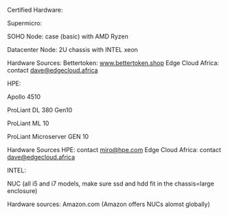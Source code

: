 
Certified Hardware:

Supermicro:

SOHO Node: case (basic) with AMD Ryzen

Datacenter Node:  2U chassis with INTEL xeon

Hardware Sources:
Bettertoken: www.bettertoken.shop
Edge Cloud Africa: contact dave@edgecloud.africa


HPE:

Apollo 4510

ProLiant DL 380 Gen10

ProLiant ML 10

ProLiant Microserver GEN 10

Hardware Sources
HPE: contact miro@hpe.com
Edge Cloud Africa: contact dave@edgecloud.africa

INTEL:

NUC (all i5 and i7 models, make sure ssd and hdd fit in the chassis=large enclosure)

Hardware sources:
Amazon.com (Amazon offers NUCs alomst globally)
